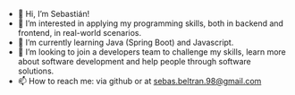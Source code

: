 - 👋 Hi, I’m Sebastián!
- 👀 I’m interested in applying my programming skills, both in backend and frontend, in real-world scenarios.
- 🌱 I’m currently learning Java (Spring Boot) and Javascript.
- 💞️ I’m looking to join a developers team to challenge my skills, learn more about software development and help people through software solutions.
- 📫 How to reach me: via github or at sebas.beltran.98@gmail.com

<!---
JSebas98/JSebas98 is a ✨ special ✨ repository because its `README.md` (this file) appears on your GitHub profile.
You can click the Preview link to take a look at your changes.
--->
